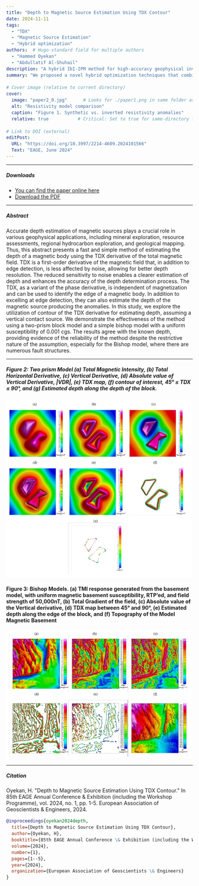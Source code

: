 ```yaml
---
title: "Depth to Magnetic Source Estimation Using TDX Contour"
date: 2024-11-11
tags: 
  - "TDX"
  - "Magnetic Source Estimation"
  - "Hybrid optimization"
authors:  # Hugo-standard field for multiple authors
  - "Hammed Oyekan"
  - "Abdullatif Al-Shuhail"
description: "A hybrid IbI-IPM method for high-accuracy geophysical inversion."
summary: "We proposed a novel hybrid optimization techniques that combines the meta-heuristic concept of Incomprehensible but Intelligible-in-time logics theory with the interior point method to improve DC resistivity inversion"

# Cover image (relative to current directory)
cover:
  image: "paper2_0.jpg"      # Looks for ./paper1.png in same folder as this .md file
  alt: "Resistivity model comparison"
  caption: "Figure 1. Synthetic vs. inverted resistivity anomalies"
  relative: true           # Critical: Set to true for same-directory files

# Link to DOI (external)
editPost:
  URL: "https://doi.org/10.3997/2214-4609.2024101566"
  Text: "EAGE, June 2024"
---
```


---

##### Downloads
- [You can find the paper online here](https://doi.org/10.3997/2214-4609.2024101566)  
- [Download the PDF](paper2.pdf)

---

##### Abstract
Accurate depth estimation of magnetic sources plays a crucial role in various geophysical applications, including mineral exploration, resource assessments, regional hydrocarbon exploration, and geological mapping. Thus, this abstract presents a fast and simple method of estimating the depth of a magnetic body using the TDX derivative of the total magnetic field. TDX is a first-order derivative of the magnetic field that, in addition to edge detection, is less affected by noise, allowing for better depth resolution. The reduced sensitivity to noise enables a clearer estimation of depth and enhances the accuracy of the depth determination process. The TDX, as a variant of the phase derivative, is independent of magnetization and can be used to identify the edge of a magnetic body. In addition to excelling at edge detection, they can also estimate the depth of the magnetic source producing the anomalies. In this study, we explore the utilization of contour of the TDX derivative for estimating depth, assuming a vertical contact source. We demonstrate the effectiveness of the method using a two-prism block model and a simple bishop model with a uniform susceptibility of 0.001 cgs. The results agree with the known depth, providing evidence of the reliability of the method despite the restrictive nature of the assumption, especially for the Bishop model, where there are numerous fault structures.

---

##### Figure 2: Two prism Model (a) Total Magnetic Intensity, (b) Total Horizontal Derivative, (c) Vertical Derivative, (d) Absolute value of Vertical Derivative, |VDR|, (e) TDX map, (f) contour of interest, 45° ≤ TDX ≤ 90°, and (g) Estimated depth along the depth of the block.

![](paper2_0.jpg) <br>

#### Figure 3: Bishop Models. (a) TMI response generated from the basement model, with uniform magnetic basement susceptibility, RTP’ed, and field strength of 50,000nT, (b) Total Gradient of the field, (c) Absolute value of the Vertical derivative, (d) TDX map between 45° and 90°, (e) Estimated depth along the edge of the block, and (f) Topography of the Model Magnetic Basement

![](paper2_1.jpg)

---

##### Citation
Oyekan, H. "Depth to Magnetic Source Estimation Using TDX Contour." In 85th EAGE Annual Conference & Exhibition (including the Workshop Programme), vol. 2024, no. 1, pp. 1-5. European Association of Geoscientists & Engineers, 2024.

```bibtex
@inproceedings{oyekan2024depth,
  title={Depth to Magnetic Source Estimation Using TDX Contour},
  author={Oyekan, H},
  booktitle={85th EAGE Annual Conference \& Exhibition (including the Workshop Programme)},
  volume={2024},
  number={1},
  pages={1--5},
  year={2024},
  organization={European Association of Geoscientists \& Engineers}
}
